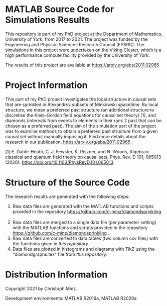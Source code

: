 MATLAB Source Code for Simulations Results
==========================================

This repository is part of my PhD project at the Department of Mathematics, University of York, from 2017 to 2021. The project was funded by the Engineering and Physical Sciences Research Council (EPSRC). The simulations in this project were undertaken on the Viking Cluster, which is a high performance compute facility provided by the University of York.

The results of this project are available at https://arxiv.org/abs/2011.02965

Project Information
===================

This part of my PhD project investigates the local structure in causal sets that are sprinkled in Alexandrov subsets of Minkowski spacetime. By local structure, we mean a preferred past structure (an additional structure to discretise the Klein-Gordon field equations for causal set theory) [1], and diamonds (intervals from events to elements in their rank 2 past that can be chosen as a preferred past). The aim of the simulation part of the project was to examine methods to obtain a preferred past structure from a given causal set without manually imposing it. Find more details about the research in our publication, https://arxiv.org/abs/2011.02965 .

[1] E. Dable-Heath, C. J. Fewster, K. Rejzner, and N. Woods, Algebraic classical and quantum field theory on causal sets, Phys. Rev. D 101, 065013 (2020). https://doi.org/10.1103/PhysRevD.101.065013

Structure of the Source Code
============================

The research results are generated with the following steps:
1. Raw data files are generated with the MATLAB functions and scripts provided in the repository https://github.com/c-minz/diamondsprinkling .
2. Raw data files are merged to a single data file (per parameter setting) with the MATLAB functions and scripts provided in the repository https://github.com/c-minz/diamondsprinkling .
3. Raw data files are converted to data tables (two column csv files) with the functions given in _this repository_.
4. Data files are plotted in histograms and diagrams with TikZ using the "diamondgraphs.tex" file from _this repository_.

Distribution Information
========================

Copyright 2021 by Christoph Minz.

Development environments: MATLAB R2019a, MATLAB R2020a